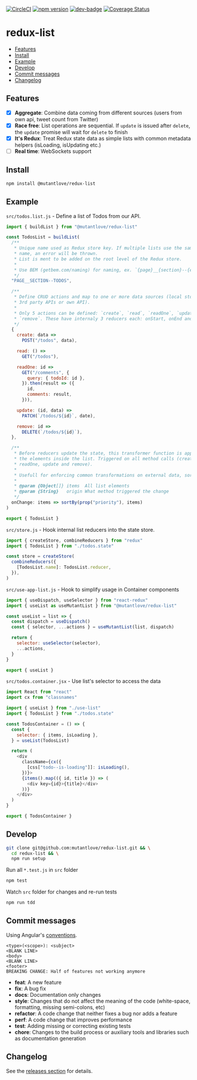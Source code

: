 <!-- markdownlint-disable first-line-h1 line-length -->

[![CircleCI](https://circleci.com/gh/mutantlove/redux-list.svg?style=svg)](https://circleci.com/gh/mutantlove/redux-list)
[![npm version](https://badge.fury.io/js/%40mutantlove%2Fredux-list.svg)](https://badge.fury.io/js/%40mutantlove%2Fredux-list)
[![dev-badge](https://david-dm.org/mutantlove/redux-list.svg)](https://david-dm.org/mutantlove/redux-list)
[![Coverage Status](https://coveralls.io/repos/github/mutantlove/redux-list/badge.svg)](https://coveralls.io/github/mutantlove/redux-list)

# redux-list

<!-- vim-markdown-toc GFM -->

* [Features](#features)
* [Install](#install)
* [Example](#example)
* [Develop](#develop)
* [Commit messages](#commit-messages)
* [Changelog](#changelog)

<!-- vim-markdown-toc -->

## Features

* [x] **Aggregate**: Combine data coming from different sources (users from own api, tweet count from Twitter)
* [x] **Race free**: List operations are sequential. If `update` is issued after `delete`, the `update` promise will wait for `delete` to finish
* [x] **It's Redux**: Treat Redux state data as simple lists with common metadata helpers (isLoading, isUpdating etc.)
* [ ] **Real time**: WebSockets support

## Install

```bash
npm install @mutantlove/redux-list
```

## Example

`src/todos.list.js` - Define a list of Todos from our API.

```js
import { buildList } from "@mutantlove/redux-list"

const TodosList = buildList(
  /**
   * Unique name used as Redux store key. If multiple lists use the same
   * name, an error will be thrown.
   * List is ment to be added on the root level of the Redux store.
   *
   * Use BEM (getbem.com/naming) for naming, ex. `{page}__{section}--{entity}`
   */
  "PAGE__SECTION--TODOS",

  /**
   * Define CRUD actions and map to one or more data sources (local storage,
   * 3rd party APIs or own API).
   *
   * Only 5 actions can be defined: `create`, `read`, `readOne`, `update` and 
   * `remove`. These have internaly 3 reducers each: onStart, onEnd and onError.
   */
  {
    create: data =>
      POST("/todos", data),

    read: () =>
      GET("/todos"),

    readOne: id =>
      GET("/comments", {
        query: { todoId: id },
      }).then(result => ({
        id,
        comments: result,
      })),

    update: (id, data) =>
      PATCH(`/todos/${id}`, date),

    remove: id =>
      DELETE(`/todos/${id}`),
  },

  /**
   * Before reducers update the state, this transformer function is applyed on 
   * the elements inside the list. Triggered on all method calls (create, read, 
   * readOne, update and remove).
   *
   * Usefull for enforcing common transformations on external data, sorting, etc.
   *
   * @param {Object[]} items  All list elements
   * @param {String}   origin What method triggered the change
   */
  onChange: items => sortBy(prop("priority"), items)
)

export { TodosList }
```

`src/store.js` - Hook internal list reducers into the state store.

```js
import { createStore, combineReducers } from "redux"
import { TodosList } from "./todos.state"

const store = createStore(
  combineReducers({
    [TodosList.name]: TodosList.reducer,
  }),
)
```

`src/use-app-list.js` - Hook to simplify usage in Container components

```js
import { useDispatch, useSelector } from "react-redux"
import { useList as useMutantList } from "@mutantlove/redux-list"

const useList = list => {
  const dispatch = useDispatch()
  const { selector, ...actions } = useMutantList(list, dispatch)

  return {
    selector: useSelector(selector),
    ...actions,
  }
}

export { useList }
```

`src/todos.container.jsx` - Use list's selector to access the data

```js
import React from "react"
import cx from "classnames"

import { useList } from "./use-list"
import { TodosList } from "./todos.state"

const TodosContainer = () => {
  const {
    selector: { items, isLoading },
  } = useList(TodosList)

  return (
    <div
      className={cx({
        [css["todo--is-loading"]]: isLoading(),
      })}>
      {items().map(({ id, title }) => (
        <div key={id}>{title}</div>
      ))}
    </div>
  )
}

export { TodosContainer }
```

## Develop

```bash
git clone git@github.com:mutantlove/redux-list.git && \
  cd redux-list && \
  npm run setup
```

Run all `*.test.js` in `src` folder

```bash
npm test
```

Watch `src` folder for changes and re-run tests

```bash
npm run tdd
```

## Commit messages

Using Angular's [conventions](https://github.com/angular/angular.js/blob/master/DEVELOPERS.md#-git-commit-guidelines).

```text
<type>(<scope>): <subject>
<BLANK LINE>
<body>
<BLANK LINE>
<footer>
BREAKING CHANGE: Half of features not working anymore
```

* **feat**: A new feature
* **fix**: A bug fix
* **docs**: Documentation only changes
* **style**: Changes that do not affect the meaning of the code (white-space, formatting, missing semi-colons, etc)
* **refactor**: A code change that neither fixes a bug nor adds a feature
* **perf**: A code change that improves performance
* **test**: Adding missing or correcting existing tests
* **chore**: Changes to the build process or auxiliary tools and libraries such as documentation generation

## Changelog

See the [releases section](https://github.com/mutantlove/redux-list/releases) for details.
